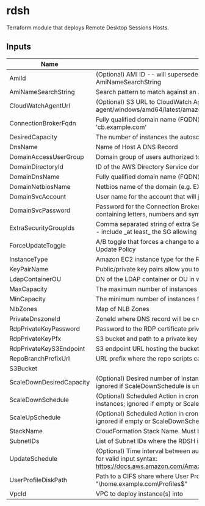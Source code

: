# rdsh

Terraform module that deploys Remote Desktop Sessions Hosts.

## Inputs

| Name | Description | Type | Default | Required |
|------|-------------|:----:|:-----:|:-----:|
| AmiId | \(Optional\) AMI ID -- will supersede Lambda-based AMI lookup using AmiNameSearchString | string | `""` | no |
| AmiNameSearchString | Search pattern to match against an AMI Name | string | `"Windows_Server-2016-English-Full-Base-*"` | no |
| CloudWatchAgentUrl | \(Optional\) S3 URL to CloudWatch Agent MSI. Example: s3://amazoncloudwatch-agent/windows/amd64/latest/amazon-cloudwatch-agent.msi | string | `""` | no |
| ConnectionBrokerFqdn | Fully qualified domain name \(FQDN\) of the primary Connection Broker, e.g. 'cb.example.com' | string | `""` | no |
| DesiredCapacity | The number of instances the autoscale group will spin up initially | string | `"1"` | no |
| DnsName | Name of Host A DNS Record | string | `""` | no |
| DomainAccessUserGroup | Domain group of users authorized to use the RDSH | string | `"Domain Users"` | no |
| DomainDirectoryId | ID of the AWS Directory Service domain, e.g. d-xxxxxxxxxx | string | `""` | no |
| DomainDnsName | Fully qualified domain name \(FQDN\) of the forest root domain e.g. example.com | string | `"example.com"` | no |
| DomainNetbiosName | Netbios name of the domain \(e.g. EXAMPLE\) | string | `"EXAMPLE"` | no |
| DomainSvcAccount | User name for the account that will join the instance to the Connection Broker Cluster | string | n/a | yes |
| DomainSvcPassword | Password for the Connection Broker service account. Must be at least 8 characters containing letters, numbers and symbols | string | n/a | yes |
| ExtraSecurityGroupIds | Comma separated string of extra Security Group IDs to attach to the RDSH instances -- include \_at least\_ the SG allowing connectivity to the Connection Broker database | list(string) | `<list>` | no |
| ForceUpdateToggle | A/B toggle that forces a change to a LaunchConfig property, triggering the AutoScale Update Policy | string | `"A"` | no |
| InstanceType | Amazon EC2 instance type for the Remote Desktop Session Instance | string | `"t2.medium"` | no |
| KeyPairName | Public/private key pairs allow you to securely connect to your instance after it launches | string | `""` | no |
| LdapContainerOU | DN of the LDAP container or OU in which the RDSH instance will be placed | string | `"OU=Users,DC=example,DC=com"` | no |
| MaxCapacity | The maximum number of instances for the autoscale group | string | `"2"` | no |
| MinCapacity | The minimum number of instances for the autoscale group | string | `"0"` | no |
| NlbZones | Map of NLB Zones | map(string) | `<map>` | no |
| PrivateDnszoneId | ZoneId where DNS record will be created for the RDSH nodes | string | `""` | no |
| RdpPrivateKeyPassword | Password to the RDP certificate private key | string | n/a | yes |
| RdpPrivateKeyPfx | S3 bucket and path to a private key for the RDP certificate, e.g. '<bucket>/path/to/key.pfx' | string | n/a | yes |
| RdpPrivateKeyS3Endpoint | S3 endpoint URL hosting the bucket where the RDP certificate private key is stored | string | `"https://s3.amazonaws.com"` | no |
| RepoBranchPrefixUrl | URL prefix where the repo scripts can be retrieved | string | `"https://raw.githubusercontent.com/plus3it/cfn/master"` | no |
| S3Bucket |  | string | `"your_bucket"` | no |
| ScaleDownDesiredCapacity | \(Optional\) Desired number of instances during the Scale Down Scheduled Action; ignored if ScaleDownSchedule is unset | string | `"1"` | no |
| ScaleDownSchedule | \(Optional\) Scheduled Action in cron-format \(UTC\) to scale down the number of instances; ignored if empty or ScaleUpSchedule is unset \(E.g. '0 0 \* \* \*'\) | string | `""` | no |
| ScaleUpSchedule | \(Optional\) Scheduled Action in cron-format \(UTC\) to scale up to the Desired Capacity; ignored if empty or ScaleDownSchedule is unset \(E.g. '0 10 \* \* Mon-Fri'\) | string | `""` | no |
| StackName | CloudFormation Stack Name.  Must be less than 10 characters | string | n/a | yes |
| SubnetIDs | List of Subnet IDs where the RDSH instances and ELB will be launched | list(string) | `<list>` | no |
| UpdateSchedule | \(Optional\) Time interval between auto stack updates. Refer to the AWS documentation for valid input syntax: https://docs.aws.amazon.com/AmazonCloudWatch/latest/events/ScheduledEvents.html | string | `""` | no |
| UserProfileDiskPath | Path to a CIFS share where User Profile Disks are stored, e.g. "\\home.example.com\Profiles$" | string | `"\\\\\\home.example.com\\Profile$"` | no |
| VpcId | VPC to deploy instance\(s\) into | string | n/a | yes |

